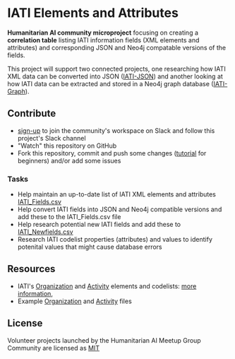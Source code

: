 # IATI Elements and Attributes 

**Humanitarian AI community microproject** focusing on creating a **correlation table** listing IATI information fields (XML elements and attributes) and corresponding JSON and Neo4j compatable versions of the fields.

This project will support two connected projects, one researching how IATI XML data can be converted into JSON ([IATI-JSON]()) and another looking at how IATI data can be extracted and stored in a Neo4j graph database ([IATI-Graph]()).

## Contribute

* [sign-up]() to join the community's workspace on Slack and follow this project's Slack channel
* "Watch" this repository on GitHub
* Fork this repository, commit and push some changes ([tutorial](https://www.freecodecamp.org/news/a-simple-git-guide-and-cheat-sheet-for-open-source-contributors/) for beginners) and/or add some issues

### Tasks

* Help maintain an up-to-date list of IATI XML elements and attributes [IATI_Fields.csv]()
* Help convert IATI fields into JSON and Neo4j compatible versions and add these to the IATI_Fields.csv file
* Help research potential new IATI fields and add these to [IATI_Newfields.csv]() 
* Research IATI codelist properties (attributes) and values to identify potenital values that might cause database errors

## Resources

* IATI's [Organization]() and [Activity]() elements and codelists: [more information](), 
* Example [Organization]() and [Activity]() files

## License

Volunteer projects launched by the Humanitarian AI Meetup Group Community are licensed as [MIT]()

